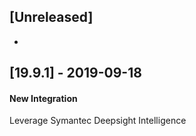 ## [Unreleased]
-

## [19.9.1] - 2019-09-18
#### New Integration
Leverage Symantec Deepsight Intelligence